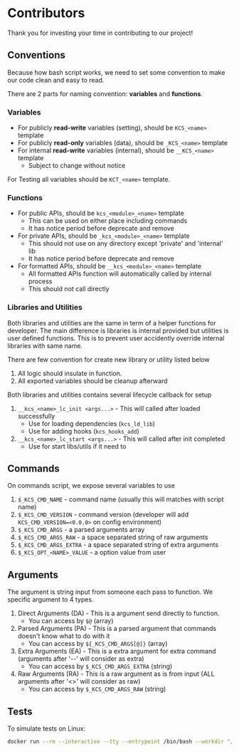 # Contributors

Thank you for investing your time in contributing to our project!

## Conventions

Because how bash script works, we need to set some convention
to make our code clean and easy to read.

There are 2 parts for naming convention: **variables** and **functions**.

### Variables

- For publicly **read-write** variables (setting), should be `KCS_<name>` template
- For publicly **read-only** variables (data), should be `_KCS_<name>` template
- For internal **read-write** variables (internal), should be `__KCS_<name>` template
    - Subject to change without notice

For Testing all variables should be `KCT_<name>` template.

### Functions

- For public APIs, should be `kcs_<module>_<name>` template
    - This can be used on either place including commands
    - It has notice period before deprecate and remove
- For private APIs, should be `_kcs_<module>_<name>` template
    - This should not use on any directory except 'private' and 'internal' lib
    - It has notice period before deprecate and remove
- For formatted APIs, should be `__kcs_<module>_<name>` template
    - All formatted APIs function will automatically called by internal process
    - This should not call directly

### Libraries and Utilities

Both libraries and utilities are the same in term of a helper functions
for developer. The main difference is libraries is internal provided
but utilities is user defined functions.
This is to prevent user accidently override internal libraries with same name.

There are few convention for create new library or utility listed below

1. All logic should insulate in function.
2. All exported variables should be cleanup afterward

Both libraries and utilities contains several lifecycle callback for setup

1. `__kcs_<name>_lc_init <args...>` - This will called after loaded successfully
    - Use for loading dependencies (`kcs_ld_lib`)
    - Use for adding hooks (`kcs_hooks_add`)
2. `__kcs_<name>_lc_start <args...>` - This will called after init completed
    - Use for start libs/utils if it need to

## Commands

On commands script, we expose several variables to use

1. `$_KCS_CMD_NAME` - command name (usually this will matches with script name)
2. `$_KCS_CMD_VERSION` - command version (developer will add `KCS_CMD_VERSION=<0.0.0>` on config environment)
3. `$_KCS_CMD_ARGS` - a parsed arguments array
4. `$_KCS_CMD_ARGS_RAW` - a space separated string of raw arguments
5. `$_KCS_CMD_ARGS_EXTRA` - a space separated string of extra arguments
6. `$_KCS_OPT_<NAME>_VALUE` - a option value from user

## Arguments

The argument is string input from someone each pass to function. We specific argument to 4 types.

1. Direct Arguments (DA) - This is a argument send directly to function.
    - You can access by `$@` (array)
2. Parsed Arguments (PA) - This is a parsed argument that commands doesn't know what to do with it
    - You can access by `${_KCS_CMD_ARGS[@]}` (array)
3. Extra Arguments (EA) - This is a extra argument for extra command (arguments after '--' will consider as extra)
    - You can access by `$_KCS_CMD_ARGS_EXTRA` (string)
4. Raw Arguments (RA) - This is a raw argument as is from input (ALL arguments after '<>' will consider as raw)
    - You can access by `$_KCS_CMD_ARGS_RAW` (string)

## Tests

To simulate tests on Linux:

```bash
docker run --rm --interactive --tty --entrypoint /bin/bash --workdir "/work" -v "$PWD:/work" debian:stable-slim
```
